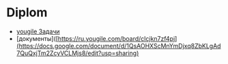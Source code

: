 # Diplom

 - [yougile Задачи](https://ru.yougile.com/board/clcjkn7zf4pj) 
 - [документы]([https://ru.yougile.com/board/clcjkn7zf4pj](https://docs.google.com/document/d/1QsAOHXScMnYmDjxq8ZbKLgAd7QuQxjTm2ZcyVCLMjs8/edit?usp=sharing)
